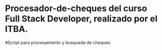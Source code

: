 # Procesador-de-cheques del curso Full Stack Developer, realizado por el ITBA.


#Script para procesamiento y busqueda de cheques
